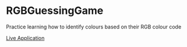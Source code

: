# RGBGuessingGame
Practice learning how to identify colours based on their RGB colour code

<a href="https://oh-sully.github.io/RGBGuessingGame/" target="_blank">Live Application</a>
